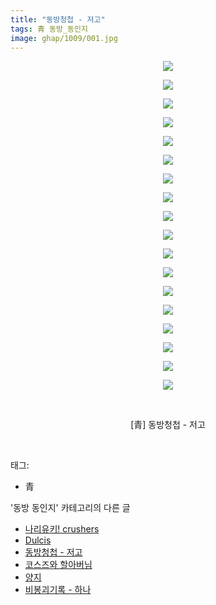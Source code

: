 ```yaml
---
title: "동방청첩 - 저고"
tags: 青 동방_동인지
image: ghap/1009/001.jpg
---
```

<div class="article">
<p style="text-align: center; clear: none; float: none;"><img src="{{ site.nasurl }}/ghap/1009/001.jpg"/></p>
<p style="text-align: center; clear: none; float: none;"><img src="{{ site.nasurl }}/ghap/1009/002.jpg"/></p>
<p style="text-align: center; clear: none; float: none;"><img src="{{ site.nasurl }}/ghap/1009/003.jpg"/></p>
<p style="text-align: center; clear: none; float: none;"><img src="{{ site.nasurl }}/ghap/1009/004.jpg"/></p>
<p style="text-align: center; clear: none; float: none;"><img src="{{ site.nasurl }}/ghap/1009/005.jpg"/></p>
<p style="text-align: center; clear: none; float: none;"><img src="{{ site.nasurl }}/ghap/1009/006.jpg"/></p>
<p style="text-align: center; clear: none; float: none;"><img src="{{ site.nasurl }}/ghap/1009/007.jpg"/></p>
<p style="text-align: center; clear: none; float: none;"><img src="{{ site.nasurl }}/ghap/1009/008.jpg"/></p>
<p style="text-align: center; clear: none; float: none;"><img src="{{ site.nasurl }}/ghap/1009/009.jpg"/></p>
<p style="text-align: center; clear: none; float: none;"><img src="{{ site.nasurl }}/ghap/1009/010.jpg"/></p>
<p style="text-align: center; clear: none; float: none;"><img src="{{ site.nasurl }}/ghap/1009/011.jpg"/></p>
<p style="text-align: center; clear: none; float: none;"><img src="{{ site.nasurl }}/ghap/1009/012.jpg"/></p>
<p style="text-align: center; clear: none; float: none;"><img src="{{ site.nasurl }}/ghap/1009/013.jpg"/></p>
<p style="text-align: center; clear: none; float: none;"><img src="{{ site.nasurl }}/ghap/1009/014.jpg"/></p>
<p style="text-align: center; clear: none; float: none;"><img src="{{ site.nasurl }}/ghap/1009/015.jpg"/></p>
<p style="text-align: center; clear: none; float: none;"><img src="{{ site.nasurl }}/ghap/1009/016.jpg"/></p>
<p style="text-align: center; clear: none; float: none;"><img src="{{ site.nasurl }}/ghap/1009/017.jpg"/></p>
<p style="text-align: center; clear: none; float: none;"><img src="{{ site.nasurl }}/ghap/1009/018.jpg"/></p>
<p style="text-align: center; clear: none; float: none;"><br/></p>
<p style="text-align: center; clear: none; float: none;">[青] 동방청첩 - 저고</p>
<p><br/></p>
</div><div class="tagTrail">
<p>태그: </p>
<ul>
<li>青</li>
</ul>
</div><div class="another">
<p>'동방 동인지' 카테고리의 다른 글</p>
<ul>
<li><a href="/2016-07-22-ghap_1011">나리유키! crushers</a></li>
<li><a href="/2016-07-22-ghap_1010">Dulcis</a></li>
<li><a href="/2016-07-22-ghap_1009">동방청첩 - 저고</a></li>
<li><a href="/2016-07-22-ghap_1008">코스즈와 할아버님</a></li>
<li><a href="/2016-07-22-ghap_1004">양지</a></li>
<li><a href="/2016-07-22-ghap_1003">비봉괴기록 - 하나</a></li>
</ul>
</div><div class="cb_module cb_fluid">
<div class="cb_wrt cb_profile">
</div><!-- commentList close -->
</div>
<br/>
<p id="refer"></p>
<br/>
